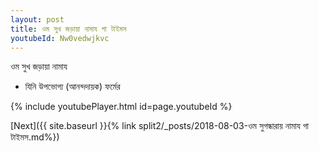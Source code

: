 ```yaml
---
layout: post
title: ওম সুখ জড়ায়া নামায গা টাইমস
youtubeId: Nw0vedwjkvc
---
```

 
 
 ওম সুখ জড়ায়া নামায  
 
 -  যিনি উপভোগ্য (আনন্দদায়ক) ফর্মের 
 
  
 
  
 
 
 
 
 
 


{% include youtubePlayer.html id=page.youtubeId %}
 
[Next]({{ site.baseurl }}{% link  split2/_posts/2018-08-03-ওম সুগন্ধারায় নামায গা টাইমস.md%})
 
